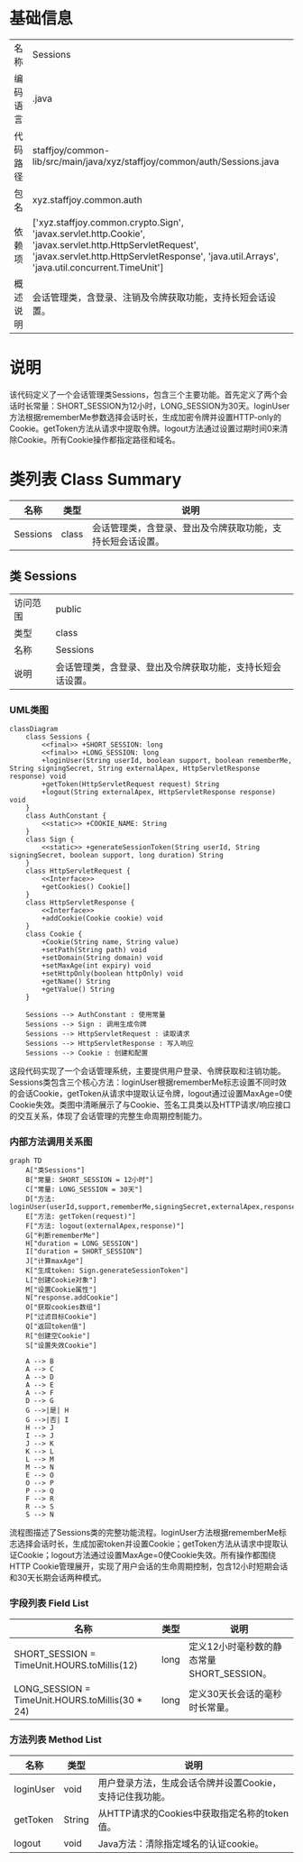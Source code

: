 # 基础信息

|      |      |
|------|------|
| 名称 | Sessions |
| 编码语言 | .java |
| 代码路径 | staffjoy/common-lib/src/main/java/xyz/staffjoy/common/auth/Sessions.java |
| 包名 | xyz.staffjoy.common.auth |
| 依赖项 | ['xyz.staffjoy.common.crypto.Sign', 'javax.servlet.http.Cookie', 'javax.servlet.http.HttpServletRequest', 'javax.servlet.http.HttpServletResponse', 'java.util.Arrays', 'java.util.concurrent.TimeUnit'] |
| 概述说明 | 会话管理类，含登录、注销及令牌获取功能，支持长短会话设置。 |

# 说明

该代码定义了一个会话管理类Sessions，包含三个主要功能。首先定义了两个会话时长常量：SHORT_SESSION为12小时，LONG_SESSION为30天。loginUser方法根据rememberMe参数选择会话时长，生成加密令牌并设置HTTP-only的Cookie。getToken方法从请求中提取令牌。logout方法通过设置过期时间0来清除Cookie。所有Cookie操作都指定路径和域名。

# 类列表 Class Summary

| 名称   | 类型  | 说明 |
|-------|------|-------------|
| Sessions | class | 会话管理类，含登录、登出及令牌获取功能，支持长短会话设置。 |



## 类 Sessions

|      |      |
|------|------|
| 访问范围 | public |
| 类型 | class |
| 名称 | Sessions |
| 说明 | 会话管理类，含登录、登出及令牌获取功能，支持长短会话设置。 |


### UML类图

```mermaid
classDiagram
    class Sessions {
        <<final>> +SHORT_SESSION: long
        <<final>> +LONG_SESSION: long
        +loginUser(String userId, boolean support, boolean rememberMe, String signingSecret, String externalApex, HttpServletResponse response) void
        +getToken(HttpServletRequest request) String
        +logout(String externalApex, HttpServletResponse response) void
    }
    class AuthConstant {
        <<static>> +COOKIE_NAME: String
    }
    class Sign {
        <<static>> +generateSessionToken(String userId, String signingSecret, boolean support, long duration) String
    }
    class HttpServletRequest {
        <<Interface>>
        +getCookies() Cookie[]
    }
    class HttpServletResponse {
        <<Interface>>
        +addCookie(Cookie cookie) void
    }
    class Cookie {
        +Cookie(String name, String value)
        +setPath(String path) void
        +setDomain(String domain) void
        +setMaxAge(int expiry) void
        +setHttpOnly(boolean httpOnly) void
        +getName() String
        +getValue() String
    }

    Sessions --> AuthConstant : 使用常量
    Sessions --> Sign : 调用生成令牌
    Sessions --> HttpServletRequest : 读取请求
    Sessions --> HttpServletResponse : 写入响应
    Sessions --> Cookie : 创建和配置
```

这段代码实现了一个会话管理系统，主要提供用户登录、令牌获取和注销功能。Sessions类包含三个核心方法：loginUser根据rememberMe标志设置不同时效的会话Cookie，getToken从请求中提取认证令牌，logout通过设置MaxAge=0使Cookie失效。类图中清晰展示了与Cookie、签名工具类以及HTTP请求/响应接口的交互关系，体现了会话管理的完整生命周期控制能力。


### 内部方法调用关系图

```mermaid
graph TD
    A["类Sessions"]
    B["常量: SHORT_SESSION = 12小时"]
    C["常量: LONG_SESSION = 30天"]
    D["方法: loginUser(userId,support,rememberMe,signingSecret,externalApex,response)"]
    E["方法: getToken(request)"]
    F["方法: logout(externalApex,response)"]
    G["判断rememberMe"]
    H["duration = LONG_SESSION"]
    I["duration = SHORT_SESSION"]
    J["计算maxAge"]
    K["生成token: Sign.generateSessionToken"]
    L["创建Cookie对象"]
    M["设置Cookie属性"]
    N["response.addCookie"]
    O["获取cookies数组"]
    P["过滤目标Cookie"]
    Q["返回token值"]
    R["创建空Cookie"]
    S["设置失效Cookie"]

    A --> B
    A --> C
    A --> D
    A --> E
    A --> F
    D --> G
    G -->|是| H
    G -->|否| I
    H --> J
    I --> J
    J --> K
    K --> L
    L --> M
    M --> N
    E --> O
    O --> P
    P --> Q
    F --> R
    R --> S
    S --> N
```

流程图描述了Sessions类的完整功能流程。loginUser方法根据rememberMe标志选择会话时长，生成加密token并设置Cookie；getToken方法从请求中提取认证Cookie；logout方法通过设置MaxAge=0使Cookie失效。所有操作都围绕HTTP Cookie管理展开，实现了用户会话的生命周期控制，包含12小时短期会话和30天长期会话两种模式。

### 字段列表 Field List

| 名称  | 类型  | 说明 |
|-------|-------|------|
| SHORT_SESSION = TimeUnit.HOURS.toMillis(12) | long | 定义12小时毫秒数的静态常量SHORT_SESSION。 |
| LONG_SESSION = TimeUnit.HOURS.toMillis(30 * 24) | long | 定义30天长会话的毫秒时长常量。 |

### 方法列表 Method List

| 名称  | 类型  | 说明 |
|-------|-------|------|
| loginUser | void | 用户登录方法，生成会话令牌并设置Cookie，支持记住我功能。 |
| getToken | String | 从HTTP请求的Cookies中获取指定名称的token值。 |
| logout | void | Java方法：清除指定域名的认证cookie。 |




